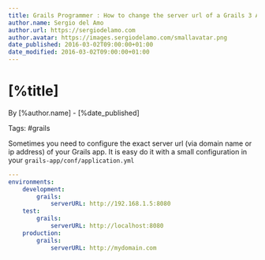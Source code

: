 ```yaml
---
title: Grails Programmer : How to change the server url of a Grails 3 App?
author.name: Sergio del Amo
author.url: https://sergiodelamo.com
author.avatar: https://images.sergiodelamo.com/smallavatar.png 
date_published: 2016-03-02T09:00:00+01:00
date_modified: 2016-03-02T09:00:00+01:00
---
```


# [%title]

By [%author.name] - [%date_published]

Tags: #grails

Sometimes you need to configure the exact server url (via domain name or ip address) of your Grails app. It is easy do it with a small configuration in your `grails-app/conf/application.yml`

```yaml
---
environments:
    development:
        grails:
            serverURL: http://192.168.1.5:8080
    test:
        grails:
            serverURL: http://localhost:8080
    production:
        grails:
            serverURL: http://mydomain.com
```

